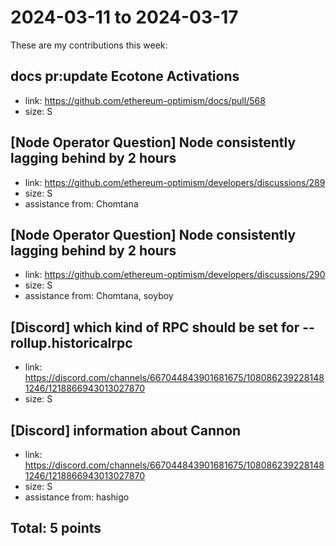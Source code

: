 # 2024-03-11 to 2024-03-17

These are my contributions this week:

## docs pr:update Ecotone Activations

- link: https://github.com/ethereum-optimism/docs/pull/568
- size: S

## [Node Operator Question] Node consistently lagging behind by 2 hours

- link: https://github.com/ethereum-optimism/developers/discussions/289
- size: S
- assistance from: Chomtana

## [Node Operator Question] Node consistently lagging behind by 2 hours

- link: https://github.com/ethereum-optimism/developers/discussions/290
- size: S
- assistance from: Chomtana, soyboy

## [Discord] which kind of RPC should be set for --rollup.historicalrpc

- link: https://discord.com/channels/667044843901681675/1080862392281481246/1218866943013027870
- size: S

## [Discord] information about Cannon

- link: https://discord.com/channels/667044843901681675/1080862392281481246/1218866943013027870
- size: S
- assistance from: hashigo

## Total: 5 points

  
